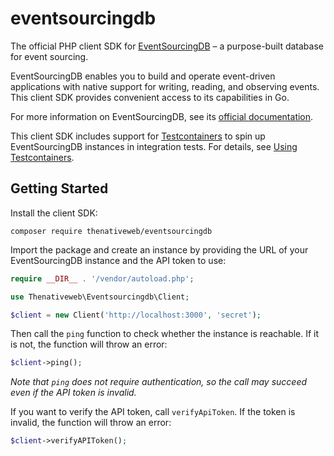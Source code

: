 # eventsourcingdb

The official PHP client SDK for [EventSourcingDB](https://www.eventsourcingdb.io) – a purpose-built database for event sourcing.

EventSourcingDB enables you to build and operate event-driven applications with native support for writing, reading, and observing events. This client SDK provides convenient access to its capabilities in Go.

For more information on EventSourcingDB, see its [official documentation](https://docs.eventsourcingdb.io/).

This client SDK includes support for [Testcontainers](https://testcontainers.com/) to spin up EventSourcingDB instances in integration tests. For details, see [Using Testcontainers](#using-testcontainers).

## Getting Started

Install the client SDK:

```shell
composer require thenativeweb/eventsourcingdb
```

Import the package and create an instance by providing the URL of your EventSourcingDB instance and the API token to use:

```php
require __DIR__ . '/vendor/autoload.php';

use Thenativeweb\Eventsourcingdb\Client;

$client = new Client('http://localhost:3000', 'secret');
```

Then call the `ping` function to check whether the instance is reachable. If it is not, the function will throw an error:

```php
$client->ping();
```

*Note that `ping` does not require authentication, so the call may succeed even if the API token is invalid.*

If you want to verify the API token, call `verifyApiToken`. If the token is invalid, the function will throw an error:

```php
$client->verifyAPIToken();
```

